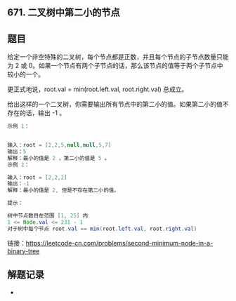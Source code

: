 ## 671. 二叉树中第二小的节点

## 题目

给定一个非空特殊的二叉树，每个节点都是正数，并且每个节点的子节点数量只能为 2 或 0。如果一个节点有两个子节点的话，那么该节点的值等于两个子节点中较小的一个。

更正式地说，root.val = min(root.left.val, root.right.val) 总成立。

给出这样的一个二叉树，你需要输出所有节点中的第二小的值。如果第二小的值不存在的话，输出 -1 。

```java
示例 1：


输入：root = [2,2,5,null,null,5,7]
输出：5
解释：最小的值是 2 ，第二小的值是 5 。
示例 2：

输入：root = [2,2,2]
输出：-1
解释：最小的值是 2, 但是不存在第二小的值。
```

```java
提示：

树中节点数目在范围 [1, 25] 内
1 <= Node.val <= 231 - 1
对于树中每个节点 root.val == min(root.left.val, root.right.val)
```


链接：https://leetcode-cn.com/problems/second-minimum-node-in-a-binary-tree

## 解题记录

+ 

